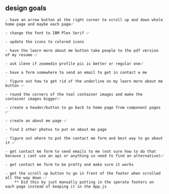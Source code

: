 ## design goals

    - have an arrow button at the right corner to scroll up and down whole home page and maybe each page✅

    - change the font to IBM Plex Serif ✅

    - update the icons to colored icons

    - have the learn more about me button take people to the pdf version of my resume ✅

    - ask ilene if zoomedin profile pic is better or regular one✅

    - have a form somewhere to send an email to get in contact w me 

    - figure out how to get rid of the underline on my learn more about me button ✅

    - round the corners of the teal container images and make the container images bigger✅

    - create a header/button to go back to home page from component pages ✅

    - create an about me page ✅
    
    - find 2 other photos to put on about me page

    - figure out where to put the contact me form and best way to go about it ✅

    - get contact me form to send emails to me (not sure how to do that because i cant use an api or anything so need to find an alternative)✅
    
    - get contact me form to be pretty and make sure it works

    - get the scroll up button to go in front of the footer when scrolled all the way down ✅ 
        ** Did this by just manually putting in the sperate footers on each page instead of keeping it in the App.js 
    

